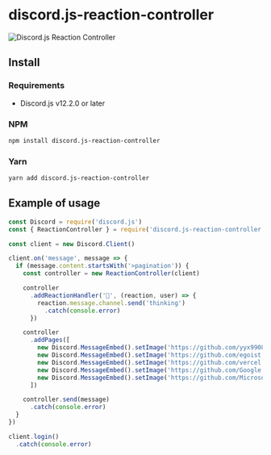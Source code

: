 # discord.js-reaction-controller

![Discord.js Reaction Controller](https://i.imgur.com/JOJJZF6.gif)

## Install

### Requirements

- Discord.js v12.2.0 or later

### NPM

```bash
npm install discord.js-reaction-controller
```

### Yarn

```bash
yarn add discord.js-reaction-controller
```

## Example of usage

```js
const Discord = require('discord.js')
const { ReactionController } = require('discord.js-reaction-controller')

const client = new Discord.Client()

client.on('message', message => {
  if (message.content.startsWith('>pagination')) {
    const controller = new ReactionController(client)

    controller
      .addReactionHandler('🤔', (reaction, user) => {
        reaction.message.channel.send('thinking')
          .catch(console.error)
      })

    controller
      .addPages([
        new Discord.MessageEmbed().setImage('https://github.com/yyx990803.png'),
        new Discord.MessageEmbed().setImage('https://github.com/egoist.png'),
        new Discord.MessageEmbed().setImage('https://github.com/vercel.png'),
        new Discord.MessageEmbed().setImage('https://github.com/Google.png'),
        new Discord.MessageEmbed().setImage('https://github.com/Microsoft.png')
      ])

    controller.send(message)
      .catch(console.error)
  }
})

client.login()
  .catch(console.error)
```
